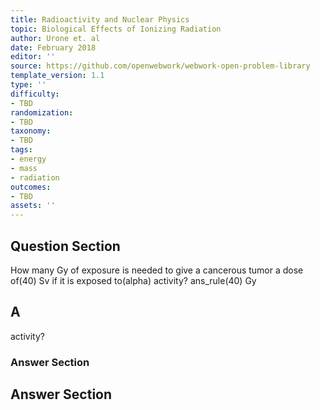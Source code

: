 ```yaml
---
title: Radioactivity and Nuclear Physics
topic: Biological Effects of Ionizing Radiation
author: Urone et. al
date: February 2018
editor: ''
source: https://github.com/openwebwork/webwork-open-problem-library
template_version: 1.1
type: ''
difficulty:
- TBD
randomization:
- TBD
taxonomy:
- TBD
tags:
- energy
- mass
- radiation
outcomes:
- TBD
assets: ''
---
```


## Question Section 

How many Gy of exposure is needed to give a cancerous tumor a dose of(40) Sv if it is exposed to(alpha) activity? 
ans_rule(40) Gy

## A
activity? 
### Answer Section


## Answer Section

